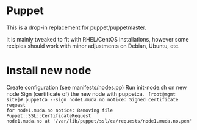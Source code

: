 Puppet
======

This is a drop-in replacement for puppet/puppetmaster.

It is mainly tweaked to fit with RHEL/CentOS installations, however some recipies should work with minor adjustments on Debian, Ubuntu, etc.

Install new node
================
Create configuration (see manifests/nodes.pp)
Run init-node.sh on new node
Sign (certificate of) the new node with puppetca.
<code>
  [root@mgmt site]# puppetca --sign node1.muda.no
  notice: Signed certificate request for node1.muda.no
  notice: Removing file Puppet::SSL::CertificateRequest node1.muda.no at '/var/lib/puppet/ssl/ca/requests/node1.muda.no.pem'
</code>

